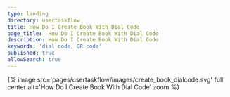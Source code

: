 ```yaml
---
type: landing
directory: usertaskflow
title: How Do I Create Book With Dial Code
page_title:  How Do I Create Book With Dial Code
description: How Do I Create Book With Dial Code
keywords: 'dial code, QR code'
published: true
allowSearch: true
---
```

{% image src='pages/usertaskflow/images/create_book_dialcode.svg' full center alt='How Do I Create Book With Dial Code' zoom %} 
